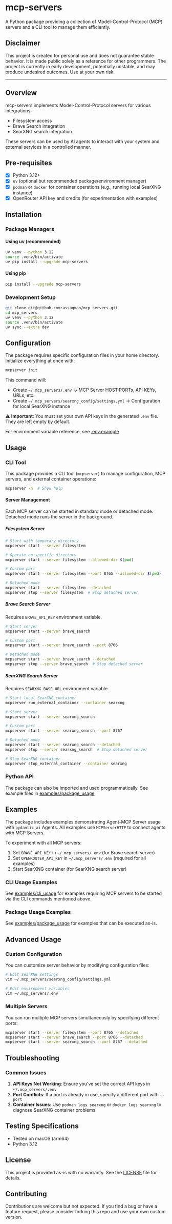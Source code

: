 # mcp-servers

A Python package providing a collection of Model-Control-Protocol (MCP) servers and a CLI tool to manage them efficiently.

## Disclaimer

This project is created for personal use and does not guarantee stable behavior. It is made public solely as a reference for other programmers. The project is currently in early development, potentially unstable, and may produce undesired outcomes. Use at your own risk.

---

## Overview

mcp-servers implements Model-Control-Protocol servers for various integrations:
- Filesystem access
- Brave Search integration
- SearXNG search integration

These servers can be used by AI agents to interact with your system and external services in a controlled manner.

## Pre-requisites

- [x] Python 3.12+
- [x] `uv` (optional but recommended package/environment manager)
- [x] `podman` or `docker` for container operations (e.g., running local SearXNG instance)
- [x] OpenRouter API key and credits (for experimentation with examples)

## Installation

### Package Managers

#### Using uv (recommended)
```sh
uv venv --python 3.12
source .venv/bin/activate
uv pip install --upgrade mcp-servers
```

#### Using pip
```sh
pip install --upgrade mcp-servers
```

### Development Setup
```sh
git clone git@github.com:assagman/mcp_servers.git
cd mcp_servers
uv venv --python 3.12
source .venv/bin/activate
uv sync --extra dev
```

## Configuration

The package requires specific configuration files in your home directory. Initialize everything at once with:

```sh
mcpserver init
```

This command will:
- Create `~/.mcp_servers/.env` → MCP Server HOST:PORTs, API KEYs, URLs, etc.
- Create `~/.mcp_servers/searxng_config/settings.yml` → Configuration for local SearXNG instance

⚠️ **Important**: You must set your own API keys in the generated `.env` file. They are left empty by default.

For environment variable reference, see [.env.example](https://github.com/assagman/mcp_servers/blob/main/.env.example)

## Usage

### CLI Tool

This package provides a CLI tool (`mcpserver`) to manage configuration, MCP servers, and external container operations:

```sh
mcpserver -h  # Show help
```

#### Server Management

Each MCP server can be started in standard mode or detached mode. Detached mode runs the server in the background.

##### Filesystem Server

```sh
# Start with temporary directory
mcpserver start --server filesystem

# Operate on specific directory
mcpserver start --server filesystem --allowed-dir $(pwd)

# Custom port
mcpserver start --server filesystem --port 8765 --allowed-dir $(pwd)

# Detached mode
mcpserver start --server filesystem --detached
mcpserver stop --server filesystem  # Stop detached server
```

##### Brave Search Server

Requires `BRAVE_API_KEY` environment variable.

```sh
# Start server
mcpserver start --server brave_search

# Custom port
mcpserver start --server brave_search --port 8766

# Detached mode
mcpserver start --server brave_search --detached
mcpserver stop --server brave_search  # Stop detached server
```

##### SearXNG Search Server

Requires `SEARXNG_BASE_URL` environment variable.

```sh
# Start local SearXNG container
mcpserver run_external_container --container searxng

# Start server
mcpserver start --server searxng_search

# Custom port
mcpserver start --server searxng_search --port 8767

# Detached mode
mcpserver start --server searxng_search --detached
mcpserver stop --server searxng_search  # Stop detached server

# Stop SearXNG container
mcpserver stop_external_container --container searxng
```

### Python API

The package can also be imported and used programmatically. See example
files in [examples/package_usage](https://github.com/assagman/mcp_servers/blob/main/examples/package_usage)

## Examples

The package includes examples demonstrating Agent-MCP Server usage with `pydantic_ai` Agents. All examples use `MCPServerHTTP` to connect agents with MCP Servers.

To experiment with all MCP servers:

1. Set `BRAVE_API_KEY` in `~/.mcp_servers/.env` (for Brave search server)
2. Set `OPENROUTER_API_KEY` in `~/.mcp_servers/.env` (required for all examples)
3. Start SearXNG container (for SearXNG search server)

### CLI Usage Examples

See [examples/cli_usage](https://github.com/assagman/mcp_servers/blob/main/examples/cli_usage) for examples requiring MCP servers to be started via the CLI commands mentioned above.

### Package Usage Examples

See [examples/package_usage](https://github.com/assagman/mcp_servers/blob/main/examples/package_usage) for examples that can be executed as-is.

## Advanced Usage

### Custom Configuration

You can customize server behavior by modifying configuration files:

```sh
# Edit SearXNG settings
vim ~/.mcp_servers/searxng_config/settings.yml

# Edit environment variables
vim ~/.mcp_servers/.env
```

### Multiple Servers

You can run multiple MCP servers simultaneously by specifying different ports:

```sh
mcpserver start --server filesystem --port 8765 --detached
mcpserver start --server brave_search --port 8766 --detached
mcpserver start --server searxng_search --port 8767 --detached
```

## Troubleshooting

### Common Issues

1. **API Keys Not Working**: Ensure you've set the correct API keys in `~/.mcp_servers/.env`
2. **Port Conflicts**: If a port is already in use, specify a different port with `--port`
3. **Container Issues**: Use `podman logs searxng` or `docker logs searxng` to diagnose SearXNG container problems

## Testing Specifications

- Tested on macOS (arm64)
- Python 3.12

## License

This project is provided as-is with no warranty. See the [LICENSE](https://github.com/assagman/mcp_servers/blob/main/LICENSE) file for details.

## Contributing

Contributions are welcome but not expected. If you find a bug or have a feature request, please consider forking this repo and use your own custom version.
